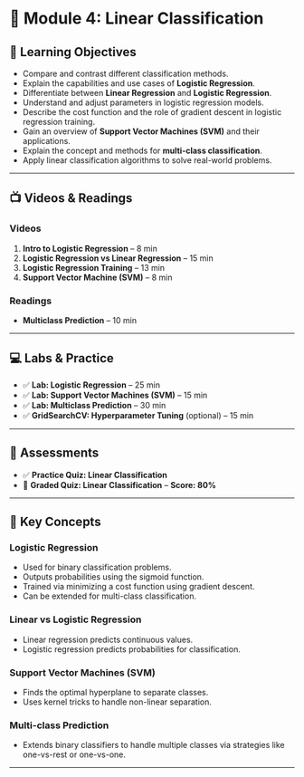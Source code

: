 # 📐 Module 4: Linear Classification

## 🎯 Learning Objectives
- Compare and contrast different classification methods.
- Explain the capabilities and use cases of **Logistic Regression**.
- Differentiate between **Linear Regression** and **Logistic Regression**.
- Understand and adjust parameters in logistic regression models.
- Describe the cost function and the role of gradient descent in logistic regression training.
- Gain an overview of **Support Vector Machines (SVM)** and their applications.
- Explain the concept and methods for **multi-class classification**.
- Apply linear classification algorithms to solve real-world problems.

---

## 📺 Videos & Readings

### Videos
1. **Intro to Logistic Regression** – 8 min  
2. **Logistic Regression vs Linear Regression** – 15 min  
3. **Logistic Regression Training** – 13 min  
4. **Support Vector Machine (SVM)** – 8 min  

### Readings
- **Multiclass Prediction** – 10 min

---

## 💻 Labs & Practice

- ✅ **Lab: Logistic Regression** – 25 min  
- ✅ **Lab: Support Vector Machines (SVM)** – 15 min  
- ✅ **Lab: Multiclass Prediction** – 30 min  
- ✅ **GridSearchCV: Hyperparameter Tuning** (optional) – 15 min  

---

## 🧪 Assessments
- ✅ **Practice Quiz: Linear Classification**  
- 🏅 **Graded Quiz: Linear Classification** – **Score: 80%**

---

## 📌 Key Concepts

### Logistic Regression
- Used for binary classification problems.
- Outputs probabilities using the sigmoid function.
- Trained via minimizing a cost function using gradient descent.
- Can be extended for multi-class classification.

### Linear vs Logistic Regression
- Linear regression predicts continuous values.
- Logistic regression predicts probabilities for classification.

### Support Vector Machines (SVM)
- Finds the optimal hyperplane to separate classes.
- Uses kernel tricks to handle non-linear separation.

### Multi-class Prediction
- Extends binary classifiers to handle multiple classes via strategies like one-vs-rest or one-vs-one.

---
